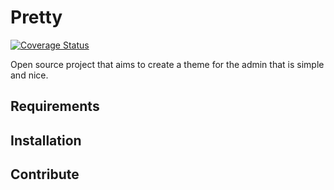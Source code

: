 # Pretty

[![Coverage Status](https://coveralls.io/repos/github/DavidLSO/pretty/badge.svg?branch=master)](https://coveralls.io/github/DavidLSO/pretty?branch=master)

Open source project that aims to create a theme for the admin that is simple and nice.

## Requirements

## Installation

## Contribute